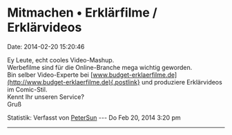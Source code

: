 Mitmachen • Erklärfilme / Erklärvideos
======================================

Date: 2014-02-20 15:20:46

Ey Leute, echt cooles Video-Mashup.\
Werbefilme sind für die Online-Branche mega wichtig geworden.\
Bin selber Video-Experte bei
[www.budget-erklaerfilme.de](http://www.budget-erklaerfilme.de){.postlink}
und produziere Erklärvideos im Comic-Stil.\
Kennt Ihr unseren Service?\
Gruß

Statistik: Verfasst von
[PeterSun](http://forum.yacy-websuche.de/memberlist.php?mode=viewprofile&u=9367)
--- Do Feb 20, 2014 3:20 pm

------------------------------------------------------------------------
